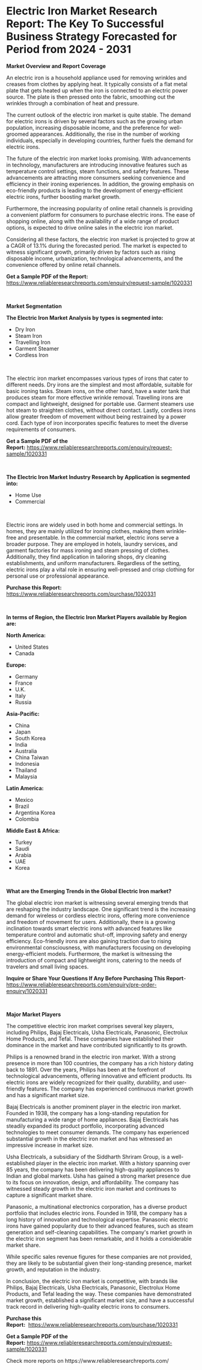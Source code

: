 <p><h1>Electric Iron Market Research Report: The Key To Successful Business Strategy Forecasted for Period from 2024 - 2031</h1></p><p><strong>Market Overview and Report Coverage</strong></p>
<p><p>An electric iron is a household appliance used for removing wrinkles and creases from clothes by applying heat. It typically consists of a flat metal plate that gets heated up when the iron is connected to an electric power source. The plate is then pressed onto the fabric, smoothing out the wrinkles through a combination of heat and pressure.</p><p>The current outlook of the electric iron market is quite stable. The demand for electric irons is driven by several factors such as the growing urban population, increasing disposable income, and the preference for well-groomed appearances. Additionally, the rise in the number of working individuals, especially in developing countries, further fuels the demand for electric irons.</p><p>The future of the electric iron market looks promising. With advancements in technology, manufacturers are introducing innovative features such as temperature control settings, steam functions, and safety features. These advancements are attracting more consumers seeking convenience and efficiency in their ironing experiences. In addition, the growing emphasis on eco-friendly products is leading to the development of energy-efficient electric irons, further boosting market growth.</p><p>Furthermore, the increasing popularity of online retail channels is providing a convenient platform for consumers to purchase electric irons. The ease of shopping online, along with the availability of a wide range of product options, is expected to drive online sales in the electric iron market.</p><p>Considering all these factors, the electric iron market is projected to grow at a CAGR of 13.1% during the forecasted period. The market is expected to witness significant growth, primarily driven by factors such as rising disposable income, urbanization, technological advancements, and the convenience offered by online retail channels.</p></p>
<p><strong>Get a Sample PDF of the Report:</strong> <a href="https://www.reliableresearchreports.com/enquiry/request-sample/1020331">https://www.reliableresearchreports.com/enquiry/request-sample/1020331</a></p>
<p>&nbsp;</p>
<p><strong>Market Segmentation</strong></p>
<p><strong>The Electric Iron Market Analysis by types is segmented into:</strong></p>
<p><ul><li>Dry Iron</li><li>Steam Iron</li><li>Travelling Iron</li><li>Garment Steamer</li><li>Cordless Iron</li></ul></p>
<p>&nbsp;</p>
<p><p>The electric iron market encompasses various types of irons that cater to different needs. Dry irons are the simplest and most affordable, suitable for basic ironing tasks. Steam irons, on the other hand, have a water tank that produces steam for more effective wrinkle removal. Travelling irons are compact and lightweight, designed for portable use. Garment steamers use hot steam to straighten clothes, without direct contact. Lastly, cordless irons allow greater freedom of movement without being restrained by a power cord. Each type of iron incorporates specific features to meet the diverse requirements of consumers.</p></p>
<p><strong>Get a Sample PDF of the Report:</strong>&nbsp;<a href="https://www.reliableresearchreports.com/enquiry/request-sample/1020331">https://www.reliableresearchreports.com/enquiry/request-sample/1020331</a></p>
<p>&nbsp;</p>
<p><strong>The Electric Iron Market Industry Research by Application is segmented into:</strong></p>
<p><ul><li>Home Use</li><li>Commercial</li></ul></p>
<p>&nbsp;</p>
<p><p>Electric irons are widely used in both home and commercial settings. In homes, they are mainly utilized for ironing clothes, making them wrinkle-free and presentable. In the commercial market, electric irons serve a broader purpose. They are employed in hotels, laundry services, and garment factories for mass ironing and steam pressing of clothes. Additionally, they find application in tailoring shops, dry cleaning establishments, and uniform manufacturers. Regardless of the setting, electric irons play a vital role in ensuring well-pressed and crisp clothing for personal use or professional appearance.</p></p>
<p><strong>Purchase this Report:</strong>&nbsp; <a href="https://www.reliableresearchreports.com/purchase/1020331">https://www.reliableresearchreports.com/purchase/1020331</a></p>
<p>&nbsp;</p>
<p><strong>In terms of Region, the Electric Iron Market Players available by Region are:</strong></p>
<p>
    <p> <strong> North America: </strong>
        <ul>
            <li>United States</li>
            <li>Canada</li>
        </ul>
        </p> 
    <p> <strong> Europe: </strong>
        <ul>
            <li>Germany</li>
            <li>France</li>
            <li>U.K.</li>
            <li>Italy</li>
            <li>Russia</li>
        </ul>
        </p> 
    <p> <strong> Asia-Pacific: </strong>
        <ul>
            <li>China</li>
            <li>Japan</li>
            <li>South Korea</li>
            <li>India</li>
            <li>Australia</li>
            <li>China Taiwan</li>
            <li>Indonesia</li>
            <li>Thailand</li>
            <li>Malaysia</li>
        </ul>
        </p> 
    <p> <strong> Latin America: </strong>
        <ul>
            <li>Mexico</li>
            <li>Brazil</li>
            <li>Argentina Korea</li>
            <li>Colombia</li>
        </ul>
        </p> 
    <p> <strong> Middle East & Africa: </strong>
        <ul>
            <li>Turkey</li>
            <li>Saudi</li>
            <li>Arabia</li>
            <li>UAE</li>
            <li>Korea</li>
        </ul>
    </p>
    </p>
<p>&nbsp;</p>
<p><strong>What are the Emerging Trends in the Global Electric Iron market?</strong></p>
<p><p>The global electric iron market is witnessing several emerging trends that are reshaping the industry landscape. One significant trend is the increasing demand for wireless or cordless electric irons, offering more convenience and freedom of movement for users. Additionally, there is a growing inclination towards smart electric irons with advanced features like temperature control and automatic shut-off, improving safety and energy efficiency. Eco-friendly irons are also gaining traction due to rising environmental consciousness, with manufacturers focusing on developing energy-efficient models. Furthermore, the market is witnessing the introduction of compact and lightweight irons, catering to the needs of travelers and small living spaces.</p></p>
<p><strong>Inquire or Share Your Questions If Any Before Purchasing This Report</strong>- <a href="https://www.reliableresearchreports.com/enquiry/pre-order-enquiry/1020331">https://www.reliableresearchreports.com/enquiry/pre-order-enquiry/1020331</a></p>
<p>&nbsp;</p>
<p><strong>Major Market Players</strong></p>
<p><p>The competitive electric iron market comprises several key players, including Philips, Bajaj Electricals, Usha Electricals, Panasonic, Electrolux Home Products, and Tefal. These companies have established their dominance in the market and have contributed significantly to its growth. </p><p>Philips is a renowned brand in the electric iron market. With a strong presence in more than 100 countries, the company has a rich history dating back to 1891. Over the years, Philips has been at the forefront of technological advancements, offering innovative and efficient products. Its electric irons are widely recognized for their quality, durability, and user-friendly features. The company has experienced continuous market growth and has a significant market size.</p><p>Bajaj Electricals is another prominent player in the electric iron market. Founded in 1938, the company has a long-standing reputation for manufacturing a wide range of home appliances. Bajaj Electricals has steadily expanded its product portfolio, incorporating advanced technologies to meet consumer demands. The company has experienced substantial growth in the electric iron market and has witnessed an impressive increase in market size.</p><p>Usha Electricals, a subsidiary of the Siddharth Shriram Group, is a well-established player in the electric iron market. With a history spanning over 85 years, the company has been delivering high-quality appliances to Indian and global markets. Usha has gained a strong market presence due to its focus on innovation, design, and affordability. The company has witnessed steady growth in the electric iron market and continues to capture a significant market share.</p><p>Panasonic, a multinational electronics corporation, has a diverse product portfolio that includes electric irons. Founded in 1918, the company has a long history of innovation and technological expertise. Panasonic electric irons have gained popularity due to their advanced features, such as steam generation and self-cleaning capabilities. The company's market growth in the electric iron segment has been remarkable, and it holds a considerable market share.</p><p>While specific sales revenue figures for these companies are not provided, they are likely to be substantial given their long-standing presence, market growth, and reputation in the industry.</p><p>In conclusion, the electric iron market is competitive, with brands like Philips, Bajaj Electricals, Usha Electricals, Panasonic, Electrolux Home Products, and Tefal leading the way. These companies have demonstrated market growth, established a significant market size, and have a successful track record in delivering high-quality electric irons to consumers.</p></p>
<p><strong>Purchase this Report:</strong>&nbsp;&nbsp;<a href="https://www.reliableresearchreports.com/purchase/1020331">https://www.reliableresearchreports.com/purchase/1020331</a></p>
<p></p>
<p><strong>Get a Sample PDF of the Report:</strong>&nbsp;<a href="https://www.reliableresearchreports.com/enquiry/request-sample/1020331">https://www.reliableresearchreports.com/enquiry/request-sample/1020331</a></p>
<p>Check more reports on https://www.reliableresearchreports.com/</p>